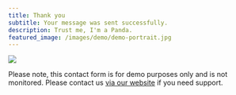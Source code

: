 ```yaml
---
title: Thank you
subtitle: Your message was sent successfully.
description: Trust me, I'm a Panda.
featured_image: /images/demo/demo-portrait.jpg
---
```


![](/images/demo/about.jpg)

Please note, this contact form is for demo purposes only and is not monitored. Please contact us [via our website](https://jekyllthemes.io) if you need support.

